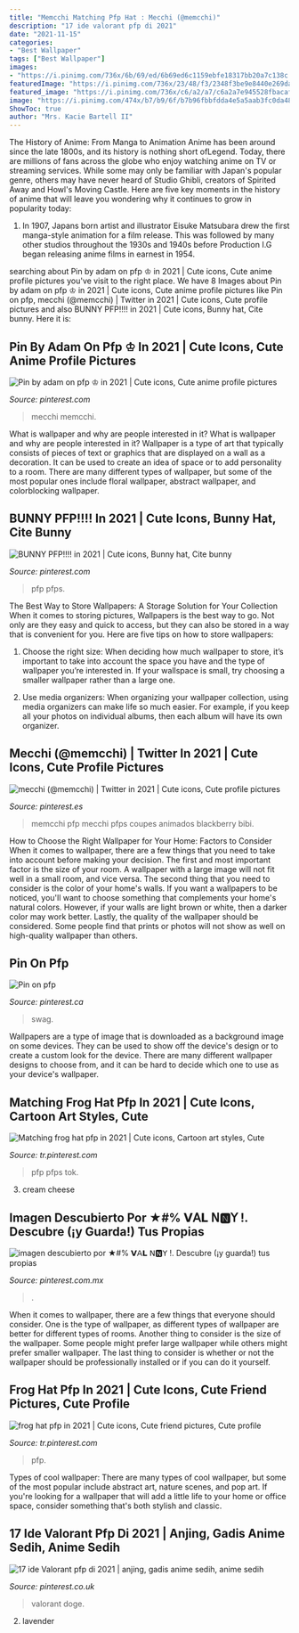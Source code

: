 ```yaml
---
title: "Memcchi Matching Pfp Hat : Mecchi (@memcchi)"
description: "17 ide valorant pfp di 2021"
date: "2021-11-15"
categories:
- "Best Wallpaper"
tags: ["Best Wallpaper"]
images:
- "https://i.pinimg.com/736x/6b/69/ed/6b69ed6c1159ebfe18317bb20a7c138c.jpg"
featuredImage: "https://i.pinimg.com/736x/23/48/f3/2348f3be9e8440e269da0cd1f5641886.jpg"
featured_image: "https://i.pinimg.com/736x/c6/a2/a7/c6a2a7e945528fbacaffe18b72de8a69.jpg"
image: "https://i.pinimg.com/474x/b7/b9/6f/b7b96fbbfdda4e5a5aab3fc0da4825a2.jpg"
ShowToc: true
author: "Mrs. Kacie Bartell II"
---
```



The History of Anime: From Manga to Animation
Anime has been around since the late 1800s, and its history is nothing short ofLegend. Today, there are millions of fans across the globe who enjoy watching anime on TV or streaming services. While some may only be familiar with Japan's popular genre, others may have never heard of Studio Ghibli, creators of Spirited Away and Howl's Moving Castle. Here are five key moments in the history of anime that will leave you wondering why it continues to grow in popularity today:
1) In 1907, Japans born artist and illustrator Eisuke Matsubara drew the first manga-style animation for a film release. This was followed by many other studios throughout the 1930s and 1940s before Production I.G began releasing anime films in earnest in 1954.

	

		
searching about Pin by adam on pfp ♔ in 2021 | Cute icons, Cute anime profile pictures you've visit to the right place. We have 8 Images about Pin by adam on pfp ♔ in 2021 | Cute icons, Cute anime profile pictures like Pin on pfp, mecchi (@memcchi) | Twitter in 2021 | Cute icons, Cute profile pictures and also BUNNY PFP!!!! in 2021 | Cute icons, Bunny hat, Cite bunny. Here it is:
		
    
## Pin By Adam On Pfp ♔ In 2021 | Cute Icons, Cute Anime Profile Pictures

<img loading=lazy src="https://i.pinimg.com/736x/ae/88/94/ae8894be5b0db18613fd8910116a541c.jpg" onerror="this.onerror=null;this.src='https://tse3.mm.bing.net/th?id=OIP.J0oiNZdBXYwhDU1_HqlSTwHaHa&amp;pid=15.1';" alt="Pin by adam on pfp ♔ in 2021 | Cute icons, Cute anime profile pictures">

_Source: pinterest.com_

>mecchi memcchi. 

	

What is wallpaper and why are people interested in it?
What is wallpaper and why are people interested in it?
Wallpaper is a type of art that typically consists of pieces of text or graphics that are displayed on a wall as a decoration. It can be used to create an idea of space or to add personality to a room. There are many different types of wallpaper, but some of the most popular ones include floral wallpaper, abstract wallpaper, and colorblocking wallpaper.

    
## BUNNY PFP!!!! In 2021 | Cute Icons, Bunny Hat, Cite Bunny

<img loading=lazy src="https://i.pinimg.com/736x/55/e0/67/55e067d87b17a2a304cadb56e1923309.jpg" onerror="this.onerror=null;this.src='https://tse2.mm.bing.net/th?id=OIP.Y-liknRPyBk56GBVtxJnOAHaFK&amp;pid=15.1';" alt="BUNNY PFP!!!! in 2021 | Cute icons, Bunny hat, Cite bunny">

_Source: pinterest.com_

>pfp pfps. 

	

The Best Way to Store Wallpapers: A Storage Solution for Your Collection
When it comes to storing pictures, Wallpapers is the best way to go. Not only are they easy and quick to access, but they can also be stored in a way that is convenient for you. Here are five tips on how to store wallpapers:
1) Choose the right size: When deciding how much wallpaper to store, it’s important to take into account the space you have and the type of wallpaper you’re interested in. If your wallspace is small, try choosing a smaller wallpaper rather than a large one.

2) Use media organizers: When organizing your wallpaper collection, using media organizers can make life so much easier. For example, if you keep all your photos on individual albums, then each album will have its own organizer.

    
## Mecchi (@memcchi) | Twitter In 2021 | Cute Icons, Cute Profile Pictures

<img loading=lazy src="https://i.pinimg.com/736x/c6/a2/a7/c6a2a7e945528fbacaffe18b72de8a69.jpg" onerror="this.onerror=null;this.src='https://tse4.mm.bing.net/th?id=OIP.Tr7rEwI_Y0ReeHgygwePgQHaHa&amp;pid=15.1';" alt="mecchi (@memcchi) | Twitter in 2021 | Cute icons, Cute profile pictures">

_Source: pinterest.es_

>memcchi pfp mecchi pfps coupes animados blackberry bibi. 

	

How to Choose the Right Wallpaper for Your Home: Factors to Consider
When it comes to wallpaper, there are a few things that you need to take into account before making your decision. The first and most important factor is the size of your room. A wallpaper with a large image will not fit well in a small room, and vice versa. 
The second thing that you need to consider is the color of your home's walls. If you want a wallpapers to be noticed, you'll want to choose something that complements your home's natural colors. However, if your walls are light brown or white, then a darker color may work better. 
Lastly, the quality of the wallpaper should be considered. Some people find that prints or photos will not show as well on high-quality wallpaper than others.

    
## Pin On Pfp

<img loading=lazy src="https://i.pinimg.com/736x/6b/69/ed/6b69ed6c1159ebfe18317bb20a7c138c.jpg" onerror="this.onerror=null;this.src='https://tse2.mm.bing.net/th?id=OIP.Zx-0DhvjP-aAO-7EPS2MgQHaHG&amp;pid=15.1';" alt="Pin on pfp">

_Source: pinterest.ca_

>swag. 

	

Wallpapers are a type of image that is downloaded as a background image on some devices. They can be used to show off the device's design or to create a custom look for the device. There are many different wallpaper designs to choose from, and it can be hard to decide which one to use as your device's wallpaper.

    
## Matching Frog Hat Pfp In 2021 | Cute Icons, Cartoon Art Styles, Cute

<img loading=lazy src="https://i.pinimg.com/736x/09/ba/26/09ba26c1e49fc38d1a32111ea438a00a.jpg" onerror="this.onerror=null;this.src='https://tse1.mm.bing.net/th?id=OIP.0gqWFfL79_NCwc-1K_oiRAAAAA&amp;pid=15.1';" alt="Matching frog hat pfp in 2021 | Cute icons, Cartoon art styles, Cute">

_Source: tr.pinterest.com_

>pfp pfps tok. 

	

3. cream cheese 

    
## Imagen Descubierto Por ★#% 𝗩𝖠𝗟 𝖭🅽𝖸 !. Descubre (¡y Guarda!) Tus Propias

<img loading=lazy src="https://i.pinimg.com/736x/d8/da/e6/d8dae681360c609b418817036e04dd44.jpg" onerror="this.onerror=null;this.src='https://tse3.mm.bing.net/th?id=OIP.VgW1NCmUhpzfaqkuFEJY_wHaHa&amp;pid=15.1';" alt="imagen descubierto por ★#% 𝗩𝖠𝗟 𝖭🅽𝖸 !. Descubre (¡y guarda!) tus propias">

_Source: pinterest.com.mx_

>. 

	

When it comes to wallpaper, there are a few things that everyone should consider. One is the type of wallpaper, as different types of wallpaper are better for different types of rooms. Another thing to consider is the size of the wallpaper. Some people might prefer large wallpaper while others might prefer smaller wallpaper. The last thing to consider is whether or not the wallpaper should be professionally installed or if you can do it yourself.

    
## Frog Hat Pfp In 2021 | Cute Icons, Cute Friend Pictures, Cute Profile

<img loading=lazy src="https://i.pinimg.com/736x/23/48/f3/2348f3be9e8440e269da0cd1f5641886.jpg" onerror="this.onerror=null;this.src='https://tse1.mm.bing.net/th?id=OIP.vVa8IzDR3XecNE-B8o_O8AHaHj&amp;pid=15.1';" alt="frog hat pfp in 2021 | Cute icons, Cute friend pictures, Cute profile">

_Source: tr.pinterest.com_

>pfp. 

	

Types of cool wallpaper:
There are many types of cool wallpaper, but some of the most popular include abstract art, nature scenes, and pop art. If you're looking for a wallpaper that will add a little life to your home or office space, consider something that's both stylish and classic.

    
## 17 Ide Valorant Pfp Di 2021 | Anjing, Gadis Anime Sedih, Anime Sedih

<img loading=lazy src="https://i.pinimg.com/474x/b7/b9/6f/b7b96fbbfdda4e5a5aab3fc0da4825a2.jpg" onerror="this.onerror=null;this.src='https://tse1.mm.bing.net/th?id=OIP.hzI4rN__W_5sMJi3Ck-GfAAAAA&amp;pid=15.1';" alt="17 ide Valorant pfp di 2021 | anjing, gadis anime sedih, anime sedih">

_Source: pinterest.co.uk_

>valorant doge. 

	

2. lavender 


